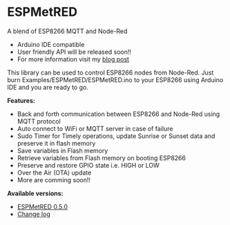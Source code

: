 # ESPMetRED
A blend of ESP8266 MQTT and Node-Red
- Arduino IDE compatible
- User friendly API will be released soon!!
- For more information visit my <a href="https://hobbytronics.com.pk/esp-met-red/">blog post</a>

This library can be used to control ESP8266 nodes from Node-Red. Just burn Examples/ESPMetRED/ESPMetRED.ino to your ESP8266 using Arduino IDE and you are ready to go.

<strong>Features:</strong>
- Back and forth communication between ESP8266 and Node-Red using MQTT protocol
- Auto connect to WiFi or MQTT server in case of failure
- Sudo Timer for Timely operations, update Sunrise or Sunset data and preserve it in flash memory
- Save variables in Flash memory
- Retrieve variables from Flash memory on booting ESP8266
- Preserve and restore GPIO state i.e. HIGH or LOW
- Over the Air (OTA) update
- More are comming soon!!

<strong>Available versions:</strong>

- <a href="https://github.com/hobbytronicspk/ESPMetRED.git">ESPMetRED 0.5.0</a>
- <a href="https://github.com/hobbytronicspk/ESPMetRED/blob/master/CHANGES.md">Change log</a>
